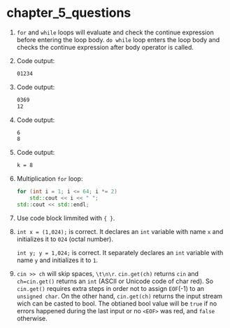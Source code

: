 # chapter_5_questions

1. `for` and `while` loops will evaluate and check the continue expression before entering the loop body. `do while` loop enters the loop body and checks the continue expression after body operator is called.

2. Code output:

    ```txt
    01234
    ```

3. Code output:

    ```txt
    0369
    12
    ```

4. Code output:

    ```txt
    6
    8
    ```

5. Code output:

    ```txt
    k = 8
    ```

6. Multiplication `for` loop:

    ```C++
    for (int i = 1; i <= 64; i *= 2)
        std::cout << i << " ";
    std::cout << std::endl;
    ```

7. Use code block limmited with `{ }`.

8. `int x = (1,024);` is correct. It declares an `int` variable with name `x` and initializes it to `024` (octal number).

    `int y; y = 1,024;` is correct. It separately declares an `int` variable with name `y` and initializes it to `1`.

9. `cin >> ch` will skip spaces, `\t\n\r`. `cin.get(ch)` returns `cin` and `ch=cin.get()` returns an `int` (ASCII or Unicode code of char red). So `cin.get()` requires extra steps in order not to assign `EOF`(-1) to an `unsigned char`. On the other hand, `cin.get(ch)` returns the input stream wich can be casted to bool. The obtianed bool value will be `true` if no errors happened during the last input or no `<EOF>` was red, and `false` otherwise.
